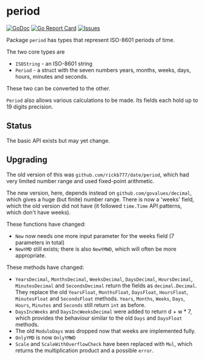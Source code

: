 # period

[![GoDoc](https://img.shields.io/badge/api-Godoc-blue.svg)](https://pkg.go.dev/github.com/rickb777/period)
[![Go Report Card](https://goreportcard.com/badge/github.com/rickb777/period)](https://goreportcard.com/report/github.com/rickb777/period)
[![Issues](https://img.shields.io/github/issues/rickb777/period.svg)](https://github.com/rickb777/period/issues)

Package `period` has types that represent ISO-8601 periods of time.

The two core types are 

 * `ISOString` - an ISO-8601 string
 * `Period` - a struct with the seven numbers years, months, weeks, days, hours, minutes and seconds.

These two can be converted to the other.

`Period` also allows various calculations to be made. Its fields each hold up to 19 digits precision.

## Status

The basic API exists but may yet change.

## Upgrading

The old version of this was `github.com/rickb777/date/period`, which had very limited number range and used fixed-point arithmetic.

The new version, here, depends instead on `github.com/govalues/decimal`, which gives a huge (but finite) number range. There is now a 'weeks' field, which the old version did not have (it followed `time.Time` API patterns, which don't have weeks).

These functions have changed:

 * `New` now needs one more input parameter for the weeks field (7 parameters in total)
 * `NewYMD` still exists; there is also `NewYMWD`, which will often be more appropriate.

These methods have changed:

 * `YearsDecimal`, `MonthsDecimal`, `WeeksDecimal`, `DaysDecimal`, `HoursDecimal`, `MinutesDecimal` and `SecondsDecimal` return the fields as `decimal.Decimal`. They replace the old `YearsFloat`, `MonthsFloat`, `DaysFloat`, `HoursFloat`, `MinutesFloat` and `SecondsFloat` methods. `Years`, `Months`, `Weeks`, `Days`, `Hours`, `Minutes` and `Seconds` still return `int` as before.
 * `DaysIncWeeks` and `DaysIncWeeksDecimal` were added to return d + w * 7, which provides the behaviour similar to the old `Days` and `DaysFloat` methods. 
 * The old `ModuloDays` was dropped now that weeks are implemented fully. 
 * `OnlyYMD` is now `OnlyYMWD`
 * `Scale` and `ScaleWithOverflowCheck` have been replaced with `Mul`, which returns the multiplication product and a possible `error`.
